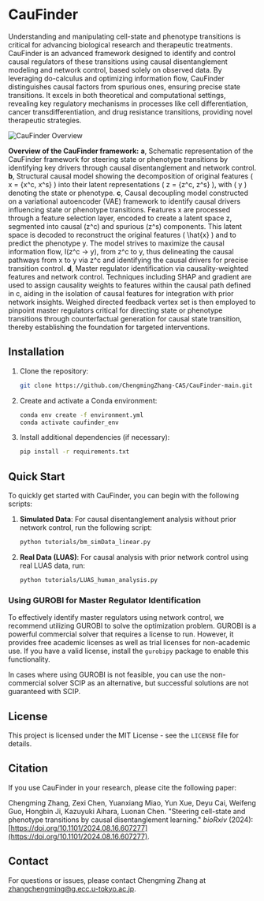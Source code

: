 
# CauFinder

Understanding and manipulating cell-state and phenotype transitions is critical for advancing biological research and therapeutic treatments. CauFinder is an advanced framework designed to identify and control causal regulators of these transitions using causal disentanglement modeling and network control, based solely on observed data. By leveraging do-calculus and optimizing information flow, CauFinder distinguishes causal factors from spurious ones, ensuring precise state transitions. It excels in both theoretical and computational settings, revealing key regulatory mechanisms in processes like cell differentiation, cancer transdifferentiation, and drug resistance transitions, providing novel therapeutic strategies.

![CauFinder Overview](docs/CauFinder_overview.png)

**Overview of the CauFinder framework:**
**a**, Schematic representation of the CauFinder framework for steering state or phenotype transitions by identifying key drivers through causal disentanglement and network control. **b**, Structural causal model showing the decomposition of original features \( x = \{x^c, x^s\} \) into their latent representations \( z = \{z^c, z^s\} \), with \( y \) denoting the state or phenotype. **c**, Causal decoupling model constructed on a variational autoencoder (VAE) framework to identify causal drivers influencing state or phenotype transitions. Features x are processed through a feature selection layer, encoded to create a latent space z, segmented into causal (z^c) and spurious (z^s) components. This latent space is decoded to reconstruct the original features \( \hat{x} \) and to predict the phenotype y. The model strives to maximize the causal information flow, I(z^c → y), from z^c to y, thus delineating the causal pathways from x to y via z^c and identifying the causal drivers for precise transition control. **d**, Master regulator identification via causality-weighted features and network control. Techniques including SHAP and gradient are used to assign causality weights to features within the causal path defined in c, aiding in the isolation of causal features for integration with prior network insights. Weighed directed feedback vertex set is then employed to pinpoint master regulators critical for directing state or phenotype transitions through counterfactual generation for causal state transition, thereby establishing the foundation for targeted interventions.


## Installation

1. Clone the repository:
   ```bash
   git clone https://github.com/ChengmingZhang-CAS/CauFinder-main.git
   ```
2. Create and activate a Conda environment:
   ```bash
   conda env create -f environment.yml
   conda activate caufinder_env
   ```
3. Install additional dependencies (if necessary):
   ```bash
   pip install -r requirements.txt
   ```

## Quick Start

To quickly get started with CauFinder, you can begin with the following scripts:

1. **Simulated Data**:
   For causal disentanglement analysis without prior network control, run the following script:
   ```bash
   python tutorials/bm_simData_linear.py
   ```

2. **Real Data (LUAS)**:
   For causal analysis with prior network control using real LUAS data, run:
   ```bash
   python tutorials/LUAS_human_analysis.py
   ```

### Using GUROBI for Master Regulator Identification

To effectively identify master regulators using network control, we recommend utilizing GUROBI to solve the optimization problem. GUROBI is a powerful commercial solver that requires a license to run. However, it provides free academic licenses as well as trial licenses for non-academic use. If you have a valid license, install the `gurobipy` package to enable this functionality.

In cases where using GUROBI is not feasible, you can use the non-commercial solver SCIP as an alternative, but successful solutions are not guaranteed with SCIP.

## License

This project is licensed under the MIT License - see the `LICENSE` file for details.

## Citation

If you use CauFinder in your research, please cite the following paper:

Chengming Zhang, Zexi Chen, Yuanxiang Miao, Yun Xue, Deyu Cai, Weifeng Guo, Hongbin Ji, Kazuyuki Aihara, Luonan Chen. "Steering cell-state and phenotype transitions by causal disentanglement learning." *bioRxiv* (2024): [https://doi.org/10.1101/2024.08.16.607277](https://doi.org/10.1101/2024.08.16.607277).

## Contact

For questions or issues, please contact Chengming Zhang at zhangchengming@g.ecc.u-tokyo.ac.jp.
